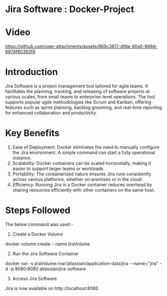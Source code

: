 # Jira Software : Docker-Project
# Video
https://github.com/user-attachments/assets/969c3817-dfda-40a5-868d-6874f80392f9
# Introduction
Jira Software is a project management tool tailored for agile teams. It facilitates the planning, tracking, and releasing of software projects at various scales, from small teams to enterprise-level operations. The tool supports popular agile methodologies like Scrum and Kanban, offering features such as sprint planning, backlog grooming, and real-time reporting for enhanced collaboration and productivity.
# Key Benefits
1. Ease of Deployment: Docker eliminates the need to manually configure the Jira environment. A simple command can start a fully operational instance.
2. Scalability: Docker containers can be scaled horizontally, making it easier to support larger teams or workloads.
3. Portability: The containerized nature ensures Jira runs consistently across various platforms, whether on-premises or in the cloud.
4. Efficiency: Running Jira in a Docker container reduces overhead by sharing resources efficiently with other containers on the same host.
# Steps Followed
The below command was used:-
1. Create a Docker Volume
   
docker volume create --name jiraVolume

2. Run the Jira Software Container
   
docker run -v jiraVolume:/var/atlassian/application-data/jira --name="jira" -d -p 8080:8080 atlassian/jira-software

3. Access Jira Software
   
Jira is now available on http://localhost:8080


